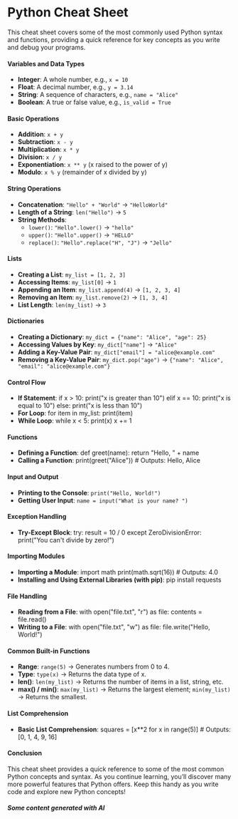# Python Cheat Sheet



This cheat sheet covers some of the most commonly used Python syntax and functions, providing a quick reference for key concepts as you write and debug your programs.

#### Variables and Data Types

* **Integer**: A whole number, e.g., `x = 10`
* **Float**: A decimal number, e.g., `y = 3.14`
* **String**: A sequence of characters, e.g., `name = "Alice"`
* **Boolean**: A true or false value, e.g., `is_valid = True`

#### Basic Operations

* **Addition**: `x + y`
* **Subtraction**: `x - y`
* **Multiplication**: `x * y`
* **Division**: `x / y`
* **Exponentiation**: `x ** y` (x raised to the power of y)
* **Modulo**: `x % y` (remainder of x divided by y)

#### String Operations

* **Concatenation**: `"Hello" + "World"` → `"HelloWorld"`
* **Length of a String**: `len("Hello")` → `5`
* **String Methods**:
  * `lower()`: `"Hello".lower()` → `"hello"`
  * `upper()`: `"Hello".upper()` → `"HELLO"`
  * `replace()`: `"Hello".replace("H", "J")` → `"Jello"`

#### Lists

* **Creating a List**: `my_list = [1, 2, 3]`
* **Accessing Items**: `my_list[0]` → `1`
* **Appending an Item**: `my_list.append(4)` → `[1, 2, 3, 4]`
* **Removing an Item**: `my_list.remove(2)` → `[1, 3, 4]`
* **List Length**: `len(my_list)` → `3`

#### Dictionaries

* **Creating a Dictionary**: `my_dict = {"name": "Alice", "age": 25}`
* **Accessing Values by Key**: `my_dict["name"]` → `"Alice"`
* **Adding a Key-Value Pair**: `my_dict["email"] = "alice@example.com"`
* **Removing a Key-Value Pair**: `my_dict.pop("age")` → `{"name": "Alice", "email": "alice@example.com"}`

#### Control Flow

* **If Statement**: if x > 10: print("x is greater than 10") elif x == 10: print("x is equal to 10") else: print("x is less than 10")
* **For Loop**: for item in my\_list: print(item)
* **While Loop**: while x < 5: print(x) x += 1

#### Functions

* **Defining a Function**: def greet(name): return "Hello, " + name
* **Calling a Function**: print(greet("Alice")) # Outputs: Hello, Alice

#### Input and Output

* **Printing to the Console**: `print("Hello, World!")`
* **Getting User Input**: `name = input("What is your name? ")`

#### Exception Handling

* **Try-Except Block**: try: result = 10 / 0 except ZeroDivisionError: print("You can't divide by zero!")

#### Importing Modules

* **Importing a Module**: import math print(math.sqrt(16)) # Outputs: 4.0
* **Installing and Using External Libraries (with pip)**: pip install requests

#### File Handling

* **Reading from a File**: with open("file.txt", "r") as file: contents = file.read()
* **Writing to a File**: with open("file.txt", "w") as file: file.write("Hello, World!")

#### Common Built-in Functions

* **Range**: `range(5)` → Generates numbers from 0 to 4.
* **Type**: `type(x)` → Returns the data type of x.
* **len()**: `len(my_list)` → Returns the number of items in a list, string, etc.
* **max() / min()**: `max(my_list)` → Returns the largest element; `min(my_list)` → Returns the smallest.

#### List Comprehension

* **Basic List Comprehension**: squares = \[x\*\*2 for x in range(5)] # Outputs: \[0, 1, 4, 9, 16]

#### Conclusion

This cheat sheet provides a quick reference to some of the most common Python concepts and syntax. As you continue learning, you’ll discover many more powerful features that Python offers. Keep this handy as you write code and explore new Python concepts!

##### Some content generated with AI